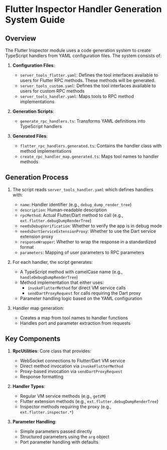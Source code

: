 # Flutter Inspector Handler Generation System Guide

## Overview

The Flutter Inspector module uses a code generation system to create TypeScript handlers from YAML configuration files. The system consists of:

1. **Configuration Files**:

   - `server_tools_flutter.yaml`: Defines the tool interfaces available to users for Flutter RPC methods. These methods will be generated.
   - `server_tools_custom.yaml`: Defines the tool interfaces available to users for custom RPC methods
   - `server_tools_handler.yaml`: Maps tools to RPC method implementations

2. **Generation Scripts**:

   - `generate_rpc_handlers.ts`: Transforms YAML definitions into TypeScript handlers

3. **Generated Files**:
   - `flutter_rpc_handlers.generated.ts`: Contains the handler class with method implementations
   - `create_rpc_handler_map.generated.ts`: Maps tool names to handler methods

## Generation Process

1. The script reads `server_tools_handler.yaml` which defines handlers with:

   - `name`: Handler identifier (e.g., `debug_dump_render_tree`)
   - `description`: Human-readable description
   - `rpcMethod`: Actual Flutter/Dart method to call (e.g., `ext.flutter.debugDumpRenderTree`)
   - `needsDebugVerification`: Whether to verify the app is in debug mode
   - `needsDartServiceExtensionProxy`: Whether to use the Dart service extension proxy
   - `responseWrapper`: Whether to wrap the response in a standardized format
   - `parameters`: Mapping of user parameters to RPC parameters

2. For each handler, the script generates:

   - A TypeScript method with camelCase name (e.g., `handleDebugDumpRenderTree`)
   - Method implementation that either uses:
     - `invokeFlutterMethod` for direct VM service calls
     - `sendDartProxyRequest` for calls requiring the Dart proxy
   - Parameter handling logic based on the YAML configuration

3. Handler map generation:
   - Creates a map from tool names to handler functions
   - Handles port and parameter extraction from requests

## Key Components

1. **RpcUtilities**: Core class that provides:

   - WebSocket connections to Flutter/Dart VM service
   - Direct method invocation via `invokeFlutterMethod`
   - Proxy-based invocation via `sendDartProxyRequest`
   - Response formatting

2. **Handler Types**:

   - Regular VM service methods (e.g., `getVM`)
   - Flutter extension methods (e.g., `ext.flutter.debugDumpRenderTree`)
   - Inspector methods requiring the proxy (e.g., `ext.flutter.inspector.*`)

3. **Parameter Handling**:
   - Simple parameters passed directly
   - Structured parameters using the `arg` object
   - Port parameter handling with defaults
